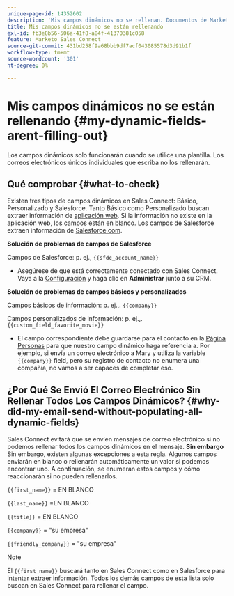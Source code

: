 ```yaml
---
unique-page-id: 14352602
description: 'Mis campos dinámicos no se rellenan. Documentos de Marketo: documentación del producto'
title: Mis campos dinámicos no se están rellenando
exl-id: fb3e8b56-506a-41f8-a84f-41370381c058
feature: Marketo Sales Connect
source-git-commit: 431bd258f9a68bbb9df7acf043085578d3d91b1f
workflow-type: tm+mt
source-wordcount: '301'
ht-degree: 0%

---
```


# Mis campos dinámicos no se están rellenando {#my-dynamic-fields-arent-filling-out}

Los campos dinámicos solo funcionarán cuando se utilice una plantilla. Los correos electrónicos únicos individuales que escriba no los rellenarán.

## Qué comprobar {#what-to-check}

Existen tres tipos de campos dinámicos en Sales Connect: Básico, Personalizado y Salesforce. Tanto Básico como Personalizado buscan extraer información de [aplicación web](https://toutapp.com/login). Si la información no existe en la aplicación web, los campos están en blanco. Los campos de Salesforce extraen información de [Salesforce.com](https://salesforce.com).

**Solución de problemas de campos de Salesforce**

Campos de Salesforce: p. ej., `{{sfdc_account_name}}`

* Asegúrese de que está correctamente conectado con Sales Connect. Vaya a la [Configuración](https://toutapp.com/login) y haga clic en **Administrar** junto a su CRM.

**Solución de problemas de campos básicos y personalizados**

Campos básicos de información: p. ej.,. `{{company}}`

Campos personalizados de información: p. ej.,. `{{custom_field_favorite_movie}}`

* El campo correspondiente debe guardarse para el contacto en la [Página Personas](https://toutapp.com/next#relationships) para que nuestro campo dinámico haga referencia a. Por ejemplo, si envía un correo electrónico a Mary y utiliza la variable `{{company}}` field, pero su registro de contacto no enumera una compañía, no vamos a ser capaces de completar eso.

## ¿Por Qué Se Envió El Correo Electrónico Sin Rellenar Todos Los Campos Dinámicos? {#why-did-my-email-send-without-populating-all-dynamic-fields}

Sales Connect evitará que se envíen mensajes de correo electrónico si no podemos rellenar todos los campos dinámicos en el mensaje. **Sin embargo** Sin embargo, existen algunas excepciones a esta regla. Algunos campos enviarán en blanco o rellenarán automáticamente un valor si podemos encontrar uno. A continuación, se enumeran estos campos y cómo reaccionarán si no pueden rellenarlos.

`{{first_name}}` = EN BLANCO

`{{last_name}}` =EN BLANCO

`{{title}}` = EN BLANCO

`{{company}}` = &quot;su empresa&quot;

`{{friendly_company}}` = &quot;su empresa&quot;

>[!NOTE]
>
>El `{{first_name}}` buscará tanto en Sales Connect como en Salesforce para intentar extraer información. Todos los demás campos de esta lista solo buscan en Sales Connect para rellenar el campo.
